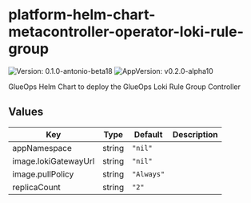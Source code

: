 # platform-helm-chart-metacontroller-operator-loki-rule-group

![Version: 0.1.0-antonio-beta18](https://img.shields.io/badge/Version-0.1.0--antonio--beta18-informational?style=flat-square) ![AppVersion: v0.2.0-alpha10](https://img.shields.io/badge/AppVersion-v0.2.0--alpha10-informational?style=flat-square)

GlueOps Helm Chart to deploy the GlueOps Loki Rule Group Controller

## Values

| Key | Type | Default | Description |
|-----|------|---------|-------------|
| appNamespace | string | `"nil"` |  |
| image.lokiGatewayUrl | string | `"nil"` |  |
| image.pullPolicy | string | `"Always"` |  |
| replicaCount | string | `"2"` |  |
